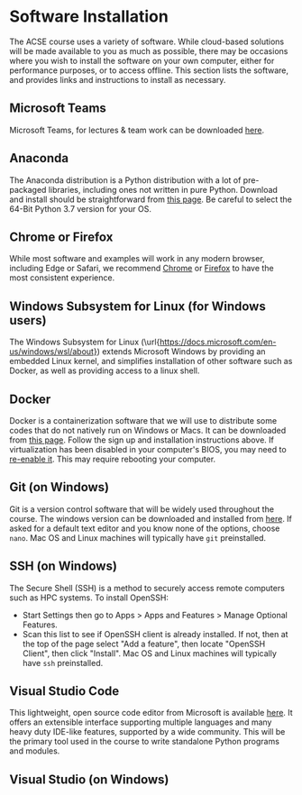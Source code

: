 # Software Installation

The ACSE course uses a variety of software. While cloud-based solutions will be made available to you as much as possible, there may be occasions where you wish to install the software on your own computer, either for performance purposes, or to access offline. This section lists the software, and provides links and instructions to install as necessary.

## Microsoft Teams

Microsoft Teams, for lectures & team work can be downloaded [here](https://products.office.com/en-us/microsoft-teams/download-app).

## Anaconda

The Anaconda distribution is a Python distribution with a lot of pre-packaged libraries, including ones not written in pure Python. 
Download and install should be straightforward from [this page](https://www.anaconda.com/products/individual). 
Be careful to select the 64-Bit Python 3.7 version for your OS.

## Chrome or Firefox

While most software and examples will work in any modern browser, including Edge or Safari, we recommend [Chrome](https://www.google.com/chrome/)
or [Firefox](https://www.mozilla.org/en-GB/firefox/new/) to have the most consistent experience.

## Windows Subsystem for Linux (for Windows users)

The Windows Subsystem for Linux (\url{https://docs.microsoft.com/en-us/windows/wsl/about}) extends Microsoft Windows by providing an embedded Linux kernel, and simplifies installation of other software such as Docker, as well as providing access to a linux shell.

## Docker

Docker is a containerization software that we will use to distribute some codes that do not natively run on Windows or Macs. 
It can be downloaded from [this page](https://docs.docker.com/docker-for-windows/install/). 
Follow the sign up and installation instructions above. If virtualization has been disabled in your computer's BIOS, you may need to [re-enable it](https://bce.berkeley.edu/enabling-virtualization-in-your-pc-bios.html). This may require rebooting your computer.

## Git (on Windows)

Git is a version control software that will be widely used throughout the course. 
The windows version can be downloaded and installed from [here](https://git-scm.com/download/win). 
If asked for a default text editor and you know none of the options, choose `nano`. Mac OS and Linux machines will typically have `git` preinstalled.

## SSH (on Windows)

The Secure Shell (SSH) is a method to securely access remote computers such as HPC systems. To install OpenSSH:
- Start Settings then go to Apps > Apps and Features > Manage Optional Features.
- Scan this list to see if OpenSSH client is already installed. If not, then at the top of the page select "Add a feature", then locate "OpenSSH Client", then click "Install".
Mac OS and Linux machines will typically have `ssh` preinstalled.

## Visual Studio Code

This lightweight, open source code editor from Microsoft is available [here](https://code.visualstudio.com/). It offers an extensible interface supporting multiple languages and many heavy duty IDE-like features, supported by a wide community. This will be the primary tool used in the course to write standalone Python programs and modules.

## Visual Studio (on Windows)